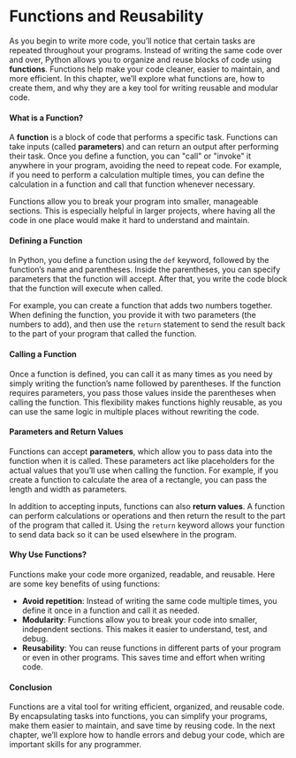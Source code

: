 # Functions and Reusability

As you begin to write more code, you’ll notice that certain tasks are repeated throughout your programs. Instead of writing the same code over and over, Python allows you to organize and reuse blocks of code using **functions**. Functions help make your code cleaner, easier to maintain, and more efficient. In this chapter, we’ll explore what functions are, how to create them, and why they are a key tool for writing reusable and modular code.

#### What is a Function?

A **function** is a block of code that performs a specific task. Functions can take inputs (called **parameters**) and can return an output after performing their task. Once you define a function, you can "call" or "invoke" it anywhere in your program, avoiding the need to repeat code. For example, if you need to perform a calculation multiple times, you can define the calculation in a function and call that function whenever necessary.

Functions allow you to break your program into smaller, manageable sections. This is especially helpful in larger projects, where having all the code in one place would make it hard to understand and maintain.

#### Defining a Function

In Python, you define a function using the `def` keyword, followed by the function’s name and parentheses. Inside the parentheses, you can specify parameters that the function will accept. After that, you write the code block that the function will execute when called.

For example, you can create a function that adds two numbers together. When defining the function, you provide it with two parameters (the numbers to add), and then use the `return` statement to send the result back to the part of your program that called the function.

#### Calling a Function

Once a function is defined, you can call it as many times as you need by simply writing the function’s name followed by parentheses. If the function requires parameters, you pass those values inside the parentheses when calling the function. This flexibility makes functions highly reusable, as you can use the same logic in multiple places without rewriting the code.

#### Parameters and Return Values

Functions can accept **parameters**, which allow you to pass data into the function when it is called. These parameters act like placeholders for the actual values that you’ll use when calling the function. For example, if you create a function to calculate the area of a rectangle, you can pass the length and width as parameters.

In addition to accepting inputs, functions can also **return values**. A function can perform calculations or operations and then return the result to the part of the program that called it. Using the `return` keyword allows your function to send data back so it can be used elsewhere in the program.

#### Why Use Functions?

Functions make your code more organized, readable, and reusable. Here are some key benefits of using functions:

* **Avoid repetition**: Instead of writing the same code multiple times, you define it once in a function and call it as needed.
* **Modularity**: Functions allow you to break your code into smaller, independent sections. This makes it easier to understand, test, and debug.
* **Reusability**: You can reuse functions in different parts of your program or even in other programs. This saves time and effort when writing code.

#### Conclusion

Functions are a vital tool for writing efficient, organized, and reusable code. By encapsulating tasks into functions, you can simplify your programs, make them easier to maintain, and save time by reusing code. In the next chapter, we’ll explore how to handle errors and debug your code, which are important skills for any programmer.
